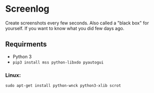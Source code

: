 # Screenlog
Create screenshots every few seconds. Also called a "black box" for yourself. If you want to know what you did few days ago.

## Requirments
- Python 3
- `pip3 install mss python-libxdo pyautogui`

### Linux:
```
sudo apt-get install python-wnck python3-xlib scrot
```


